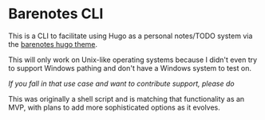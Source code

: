 # Barenotes CLI

This is a CLI to facilitate using Hugo as a personal notes/TODO system via the
[barenotes hugo theme](../).

This will only work on Unix-like operating systems because I didn't even try to
support Windows pathing and don't have a Windows system to test on.

*If you fall in that use case and want to contribute support, please do*

This was originally a shell script and is matching that functionality as an
MVP, with plans to add more sophisticated options as it evolves.
